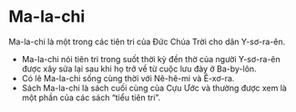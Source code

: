 # Ma-la-chi

Ma-la-chi là một trong các tiên tri của Đức Chúa Trời cho dân Y-sơ-ra-ên.
- Ma-la-chi nói tiên tri trong suốt thời kỳ đền thờ của người Y-sơ-ra-ên được xây sửa lại sau khi họ trở về từ cuộc lưu đày ở Ba-by-lôn. 
- Có lẽ Ma-la-chi sống cùng thời với Nê-hê-mi và Ê-xơ-ra.  
- Sách Ma-la-chi là sách cuối cùng của Cựu Ước và thường được xem là một phần của các sách “tiểu tiên tri”.


